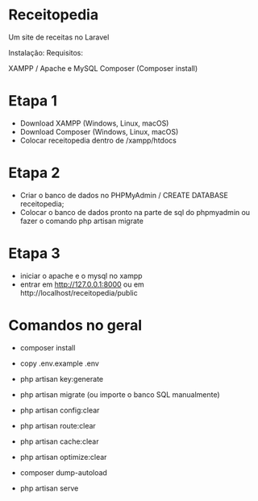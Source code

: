 # Receitopedia
Um site de receitas no Laravel

Instalação:
Requisitos:

XAMPP / Apache e MySQL
Composer (Composer install)
# Etapa 1
- Download XAMPP (Windows, Linux, macOS)
- Download Composer (Windows, Linux, macOS)
- Colocar receitopedia dentro de /xampp/htdocs

# Etapa 2
- Criar o banco de dados no PHPMyAdmin / CREATE DATABASE receitopedia;
- Colocar o banco de dados pronto na parte de sql do phpmyadmin ou fazer o comando php artisan migrate

# Etapa 3
- iniciar o apache e o mysql no xampp
- entrar em http://127.0.0.1:8000 ou em http://localhost/receitopedia/public


# Comandos no geral

- composer install
- copy .env.example .env
- php artisan key:generate

- php artisan migrate  (ou importe o banco SQL manualmente)

- php artisan config:clear
- php artisan route:clear
- php artisan cache:clear
- php artisan optimize:clear
- composer dump-autoload
- php artisan serve
